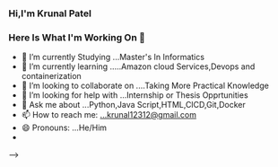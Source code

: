 ### Hi,I'm  Krunal Patel
### Here Is What I'm Working On  👋






- 🔭 I’m currently Studying ...Master's In Informatics
- 🌱 I’m currently learning .....Amazon cloud  Services,Devops and containerization 
- 👯 I’m looking to collaborate on ....Taking More Practical Knowledge
- 🤔 I’m looking for help with ...Internship  or Thesis Opprtunities
- 💬 Ask me about ...Python,Java Script,HTML,CICD,Git,Docker
- 📫 How to reach me: ...krunal12312@gmail.com
- 😄 Pronouns: ...He/Him
- 
-->
